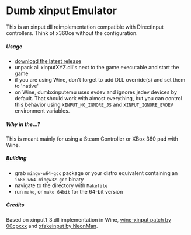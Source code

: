 Dumb xinput Emulator
====================

This is an xinput dll reimplementation compatible with DirectInput controllers. Think of x360ce without the configuration.

##### Usage
- [download the latest release](https://github.com/kozec/dumbxinputemu/releases/latest)
- unpack all xinputXYZ.dll's next to the game executable and start the game
- if you are using Wine, don't forget to add DLL override(s) and set them to 'native'
- on Wine, dumbxinputemu uses evdev and ignores jsdev devices by default. That should work with almost everything, but you can control this behavior using `XINPUT_NO_IGNORE_JS` and `XINPUT_IGNORE_EVDEV` environment variables.

##### Why in the...?
This is meant mainly for using a Steam Controller or XBox 360 pad with Wine.

##### Building
- grab `mingw-w64-gcc` package or your distro equivalent containing an `i686-w64-mingw32-gcc` binary
- navigate to the directory with `Makefile`
- run `make`, or `make 64bit` for the 64-bit version

##### Credits
Based on xinput1_3.dll implementation in Wine, [wine-xinput patch by 00cpxxx](https://github.com/00cpxxx/wine-xinput) and [xfakeinput by NeonMan](https://github.com/NeonMan/xfakeinput).
